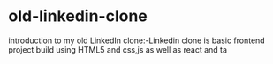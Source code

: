 # old-linkedin-clone
introduction to my  old LinkedIn clone:-Linkedin clone is basic frontend project build using HTML5 and css,js as well as react and ta

